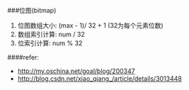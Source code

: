 ###位图(bitmap)
1. 位图数组大小: (max - 1)/ 32 + 1 (32为每个元素位数)
2. 数组索引计算: num / 32
3. 位索引计算: num % 32

####refer:
- http://my.oschina.net/goal/blog/200347
- http://blog.csdn.net/xiao_qiang_/article/details/3013448
